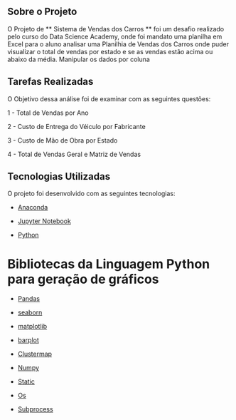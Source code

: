 ## Sobre o Projeto

O Projeto de ** Sistema de Vendas dos Carros ** foi um desafio realizado pelo curso do Data Science Academy, onde foi mandato uma planilha em Excel para o aluno
analisar uma Planilhia de Vendas dos Carros onde puder visualizar o total de vendas por estado e se as vendas estão acima ou abaixo da média. Manipular os dados por coluna

## Tarefas Realizadas 

O Objetivo dessa análise foi de examinar com as seguintes questões: 

1 - Total de Vendas por Ano

2 - Custo de Entrega do Véiculo por Fabricante

3 - Custo de Mão de Obra por Estado 

4 - Total de Vendas Geral e Matriz de Vendas  

## Tecnologias Utilizadas 

O projeto foi desenvolvido com as seguintes tecnologias: 

- [Anaconda](https://anaconda.org/) 

- [Jupyter Notebook](https://jupyter.org/) 

- [Python](https://www.python.org/) 

# Bibliotecas da Linguagem Python para geração de gráficos 

- [Pandas](https://pandas.pydata.org/)
  
- [seaborn](https://seaborn.pydata.org/)
  
- [matplotlib](https://matplotlib.org/)  

- [barplot](https://seaborn.pydata.org/generated/seaborn.barplot.html) 

- [Clustermap](http://seaborn.pydata.org/generated/seaborn.clustermap.html) 

- [Numpy](https://numpy.org/) 

- [Static](https://www.journaldev.com/18722/python-static-method)

- [Os](https://docs.python.org/3/library/os.html)

- [Subprocess](https://docs.python.org/3/library/subprocess.html)

